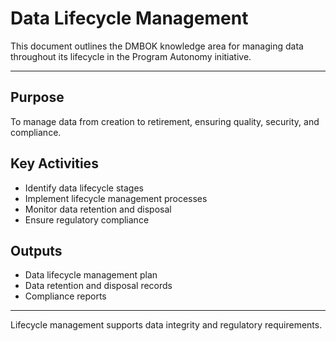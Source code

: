 # Data Lifecycle Management

This document outlines the DMBOK knowledge area for managing data throughout its lifecycle in the Program Autonomy initiative.

---

## Purpose
To manage data from creation to retirement, ensuring quality, security, and compliance.

## Key Activities
- Identify data lifecycle stages
- Implement lifecycle management processes
- Monitor data retention and disposal
- Ensure regulatory compliance

## Outputs
- Data lifecycle management plan
- Data retention and disposal records
- Compliance reports

---

Lifecycle management supports data integrity and regulatory requirements.
